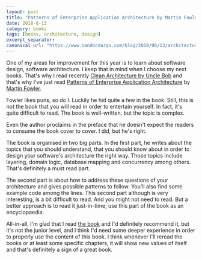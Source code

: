 ```yaml
---
layout: post
title: "Patterns of Enterprise Application Architecture by Martin Fowler"
date: 2018-6-13
category: books
tags: [books, architecture, design]
excerpt_separator:
canonical_url: "https://www.sandordargo.com/blog/2018/06/13/architecture-patterns"
---
```

One of my areas for improvement for this year is to learn about software design, software architecture. I keep that in mind when I choose my next books. That's why I read recently [Clean Architecture by Uncle Bob](http://amzn.to/2GCoXeN) and that's why I've just read [Patterns of Enterprise Application Architecture](https://amzn.to/2GrveOO) by [Martin Fowler](https://twitter.com/martinfowler).
<!--more-->

Fowler likes puns, so do I. Luckily he hid quite a few in the book. Still, this is not the book that you will read in order to entertain yourself. In fact, it's quite difficult to read. The book is well-written, but the topic is complex.

Even the author proclaims in the preface that he doesn't expect the readers to consume the book cover to cover. I did, but he's right.

The book is organised in two big parts. In the first part, he writes about the topics that you should understand, that you should know about in order to design your software's architecture the right way. Those topics include layering, domain logic, database mapping and concurrency among others. That's definitely a must read part.

The second part is about how to address these questions of your architecture and gives possible patterns to follow. You'll also find some example code among the lines. This second part although is very interesting, is a bit difficult to read. And you might not need to read. But a better approach is to read it just-in-time, use this part of the book as an encyclopaedia.

All-in-all, I'm glad that I read [the book](https://amzn.to/2GrveOO) and I'd definitely recommend it, but it's not the junior level, and I think I'd need some deeper experience in order to properly use the content of this book. I think whenever I'll reread the books or at least some specific chapters, it will show new values of itself and that's definitely a sign of a great book.